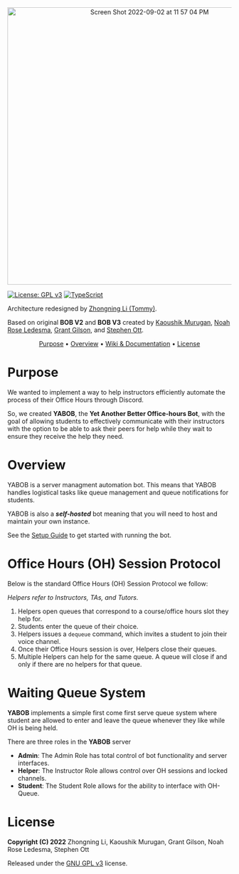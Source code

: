 
<div align="center">

<img width="623" alt="Screen Shot 2022-09-02 at 11 57 04 PM" src="https://user-images.githubusercontent.com/60045212/188259692-156487e9-c198-443c-aa09-c39e80d35046.png">
</div>

[![License: GPL v3](https://img.shields.io/badge/License-GPLv3-blue.svg)](https://www.gnu.org/licenses/gpl-3.0) [![TypeScript](https://img.shields.io/badge/--3178C6?logo=typescript&logoColor=ffffff)](https://www.typescriptlang.org/) 

Architecture redesigned by [Zhongning Li (Tommy)](https://github.com/tomli380576).

Based on original **BOB V2** and **BOB V3** created by [Kaoushik Murugan](https://github.com/KaoushikMurugan), [Noah Rose Ledesma](https://github.com/NoahRoseLedesma), [Grant Gilson](https://github.com/GMGilson), and [Stephen Ott](https://github.com/stott531).

<div align="center">
<span size="+2">
      <a href=#purpose>Purpose</a> •
      <a href=#overview>Overview</a> •
      <a href=https://github.com/KaoushikMurugan/YABOB/wiki>Wiki & Documentation</a> •
      <a href=#license>License</a>
</span>
</div>

# Purpose

We wanted to implement a way to help instructors efficiently automate the process of their Office Hours through Discord.

So, we created **YABOB**, the **Yet Another Better Office-hours Bot**, with the goal of allowing students to effectively communicate with their instructors with the option to be able to ask their peers for help while they wait to ensure they receive the help they need.

# Overview

YABOB is a server managment automation bot. This means that YABOB handles logistical tasks like queue management and queue notifications for students.

YABOB is also a ***self-hosted*** bot meaning that you will need to host
and maintain your own instance.

See the [Setup Guide](https://github.com/KaoushikMurugan/YABOB/wiki/Setup-Guide) to get started with running the bot.

# Office Hours (OH) Session Protocol

Below is the standard Office Hours (OH) Session Protocol we follow:

*Helpers refer to Instructors, TAs, and Tutors.*

1. Helpers open queues that correspond to a course/office hours slot they help for.
2. Students enter the queue of their choice.
3. Helpers issues a `dequeue` command, which invites a student to join their voice channel.
4. Once their Office Hours session is over, Helpers close their queues.
5. Multiple Helpers can help for the same queue. A queue will close if and only if there are no helpers for that queue.

# Waiting Queue System

**YABOB** implements a simple first come first serve queue system where
student are allowed to enter and leave the queue whenever they like
while OH is being held.

There are three roles in the **YABOB** server

- **Admin**: The Admin Role has total control of bot functionality and server interfaces.
- **Helper**: The Instructor Role allows control over OH sessions and locked channels.
- **Student**: The Student Role allows for the ability to interface with OH-Queue.

# License

**Copyright (C) 2022**  Zhongning Li, Kaoushik Murugan, Grant Gilson, Noah Rose Ledesma, Stephen Ott

Released under the [GNU GPL v3](https://www.gnu.org/licenses/gpl-3.0.en.html) license.
